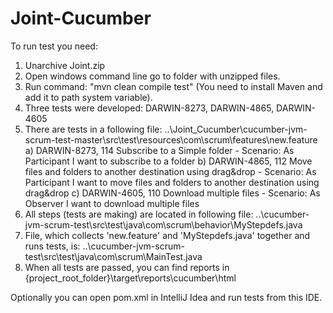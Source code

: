 Joint-Cucumber
====================
To run test you need:
1. Unarchive Joint.zip
2. Open windows command line go to folder with unzipped files.
3. Run command: "mvn clean compile test" (You need to install Maven and add it to path system variable).
4. Three tests were developed: DARWIN-8273, DARWIN-4865, DARWIN-4605
5. There are tests in a following file: ..\Joint_Cucumber\cucumber-jvm-scrum-test-master\src\test\resources\com\scrum\features\new.feature
    a) DARWIN-8273, 114 Subscribe to a Simple folder - Scenario: As Participant I want to subscribe to a folder
    b) DARWIN-4865, 112 Move files and folders to another destination using drag&drop - Scenario: As Participant I want to move files and folders to another destination using drag&drop
    c) DARWIN-4605, 110 Download multiple files - Scenario: As Observer I want to download multiple files
6. All steps (tests are making) are located in following file: ..\cucumber-jvm-scrum-test\src\test\java\com\scrum\behavior\MyStepdefs.java
7. File, which collects 'new.feature' and 'MyStepdefs.java' together and runs tests, is: ..\cucumber-jvm-scrum-test\src\test\java\com\scrum\MainTest.java
7. When all tests are passed, you can find reports in {project_root_folder}\target\reports\cucumber\html

Optionally you can open pom.xml in IntelliJ Idea and run tests from this IDE.